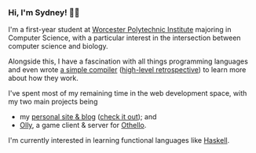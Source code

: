 ### Hi, I'm Sydney! 👋🏻

I'm a first-year student at [Worcester Polytechnic Institute](https://wpi.edu) majoring in Computer Science, with a particular interest in the intersection between computer science and biology.

Alongside this, I have a fascination with all things programming languages and even wrote [a simple compiler](https://github.com/cecelot/kyanite) ([high-level retrospective](https://sydneyn.dev/p/writing-a-compiler)) to learn more about how they work. 

I've spent most of my remaining time in the web development space, with my two main projects being
- my [personal site & blog](https://github.com/cecelot/forest) ([check it out](https://sydneyn.dev)); and
- [Olly](https://github.com/cecelot/olly), a game client & server for [Othello](https://en.wikipedia.org/wiki/Reversi#Othello).

I'm currently interested in learning functional languages like [Haskell](https://haskell.org).
